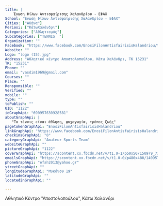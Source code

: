 ```yaml
---
title: |
    Ένωση Φίλων Αντισφαίρισης Χαλανδρίου - ΕΦΑΧ
School: "Ένωση Φίλων Αντισφαίρισης Χαλανδρίου - ΕΦΑΧ"
Cities: ["Αθήνα"]
Perioxi: ["ΚάτωΧαλάνδρι"]
Categories: ["Αθλητισμός"]
Subcategories: ["TENNIS  "]
Organization: ""
Facebook: "https://www.facebook.com/EnosiFilonAntisfairisisHalandriou/timeline"
Website: ""
Logo: "logo (15).jpg"
Address: "Αθλητικό κέντρο Αποστολοπούλου, Κάτω Χαλάνδρι, TK 15231"
TK: "15231"
Phone: ""
email: "vasdim1969@gmail.com"
Courses: ""
Place: ""
Rensponsible: ""
Verified: ""
mobile: ""
type: ""
toPublish: ""
UID: "1122"
idGraphApi: "690957630928581"
aboutGraphApi: | 
   "Το τέννις είναι άθληση, ψυχαγωγία, τρόπος ζωής"
pagetokenGraphApi: "EnosiFilonAntisfairisisHalandriou"
linkGraphApi: "https://www.facebook.com/EnosiFilonAntisfairisisHalandriou/"
checkinsGraphApi: "0"
categoryGraphApi: "Amateur Sports Team"
websiteGraphApi: ""
pictureGraphApi: "1122"
coverGraphApi: "https://scontent.xx.fbcdn.net/v/t1.0-1/p50x50/150979_716971064993904_1359444004_n.jpg?oh=107ea80e61e37bd9a7a74c2a05d70a4e&amp;oe=5B3FB95D"
emailsGraphApi: "https://scontent.xx.fbcdn.net/v/t1.0-0/p480x480/14095732_1247205251970480_9131563298710666711_n.jpg?oh=422523eb6637d34befb6e0576eb4f40e&amp;oe=5B07995C"
phoneGraphApi: "efah2013@yahoo.gr"
streetGraphApi: ""
longitudeGraphApi: "Μυκόνου 19"
latitudeGraphApi: ""
locatedinGraphApi: ""

---
```


Αθλητικό Κέντρο &quot;Αποστολοπούλου&quot;, Κάτω Χαλάνδρι

